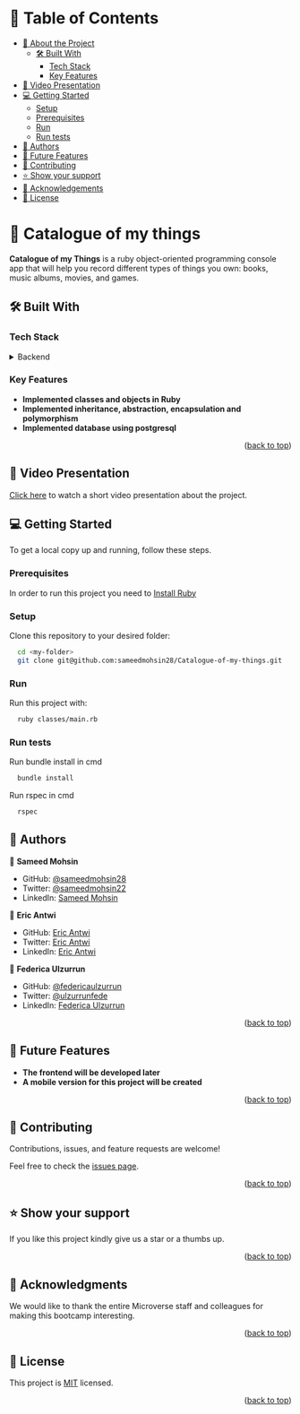 # 📗 Table of Contents

- [📖 About the Project](#about-project)
  - [🛠 Built With](#built-with)
    - [Tech Stack](#tech-stack)
    - [Key Features](#key-features)
- [🎥 Video Presentation](#video-presentation)
- [💻 Getting Started](#getting-started)
  - [Setup](#setup)
  - [Prerequisites](#prerequisites)
  - [Run](#run)
  - [Run tests](#run-tests)
- [👥 Authors](#authors)
- [🔭 Future Features](#future-features)
- [🤝 Contributing](#contributing)
- [⭐️ Show your support](#support)
- [🙏 Acknowledgements](#acknowledgements)
- [📝 License](#license)

# 📖 Catalogue of my things <a name="about-project"></a>

**Catalogue of my Things** is a ruby object-oriented programming console app that will help you record different types of things you own: books, music albums, movies, and games.

## 🛠 Built With <a name="built-with"></a>

### Tech Stack <a name="tech-stack"></a>
<details>
<summary>Backend</summary>
  <ul>
    <li><a href="https://www.ruby-lang.org/en/">Ruby</a></li>
  </ul>
</details>

### Key Features <a name="key-features"></a>

- **Implemented classes and objects in Ruby**
- **Implemented inheritance, abstraction, encapsulation and polymorphism**
- **Implemented database using postgresql**

<p align="right">(<a href="#readme-top">back to top</a>)</p>

## 🎥 Video Presentation <a name="video-presentation"></a>

[Click here](https://drive.google.com/file/d/1VzeVJlE2PNI4hRqrWzt7odShv-OAuDWi/view?usp=sharing) to watch a short video presentation about the project.

## 💻 Getting Started <a name="getting-started"></a>

To get a local copy up and running, follow these steps.

### Prerequisites

In order to run this project you need to
<a href="https://www.ruby-lang.org/en/documentation/installation/">Install Ruby</a>

### Setup

Clone this repository to your desired folder:

```sh
  cd <my-folder>
  git clone git@github.com:sameedmohsin28/Catalogue-of-my-things.git
```

### Run

Run this project with:

```sh
  ruby classes/main.rb
```

### Run tests

Run bundle install in cmd

```sh
  bundle install
```
Run rspec in cmd

```sh
  rspec
```

## 👥 Authors <a name="authors"></a>

👤 **Sameed Mohsin**

- GitHub: [@sameedmohsin28](https://github.com/sameedmohsin28/)
- Twitter: [@sameedmohsin22](https://twitter.com/SameedMohsin22)
- LinkedIn: [Sameed Mohsin](https://www.linkedin.com/in/sameed-mohsin-538792180/)

👤 **Eric Antwi**

- GitHub: [Eric Antwi](https://github.com/Mylo16)
- Twitter: [Eric Antwi](https://twitter.com/EricAntwi384)
- LinkedIn: [Eric Antwi](https://linkedin.com/in/ericopokuantwi)

👤 **Federica Ulzurrun**

- GitHub: [@federicaulzurrun](https://github.com/federicaulzurrun)
- Twitter: [@ulzurrunfede](https://mobile.twitter.com/ulzurrunfede)
- LinkedIn: [Federica Ulzurrun](https://www.linkedin.com/in/federicaulzurrun/)

<p align="right">(<a href="#readme-top">back to top</a>)</p>

## 🔭 Future Features <a name="future-features"></a>

- **The frontend will be developed later**
- **A mobile version for this project will be created**

<p align="right">(<a href="#readme-top">back to top</a>)</p>

## 🤝 Contributing <a name="contributing"></a>

Contributions, issues, and feature requests are welcome!

Feel free to check the [issues page](https://github.com/sameedmohsin28/Catalogue-of-my-things/issues/).

<p align="right">(<a href="#readme-top">back to top</a>)</p>

## ⭐️ Show your support <a name="support"></a>

If you like this project kindly give us a star or a thumbs up.

<p align="right">(<a href="#readme-top">back to top</a>)</p>

## 🙏 Acknowledgments <a name="acknowledgements"></a>

We would like to thank the entire Microverse staff and colleagues for making this bootcamp interesting.

<p align="right">(<a href="#readme-top">back to top</a>)</p>


## 📝 License <a name="license"></a>

This project is [MIT](./MIT.md) licensed.

<p align="right">(<a href="#readme-top">back to top</a>)</p>
